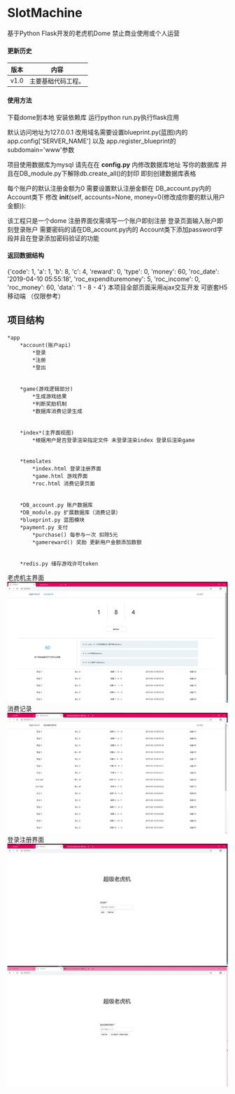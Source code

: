 # SlotMachine
基于Python Flask开发的老虎机Dome 禁止商业使用或个人运营

#### 更新历史
|版本|内容|
|--|--|
|v1.0 |主要基础代码工程。|

#### 使用方法
下载dome到本地 安装依赖库 运行python run.py执行flask应用

默认访问地址为127.0.0.1 改用域名需要设置blueprint.py(蓝图)内的 app.config['SERVER_NAME'] 以及 app.register_blueprint的 subdomain='www'参数

项目使用数据库为mysql 请先在在 __config.py__ 内修改数据库地址 写你的数据库 并且在DB_module.py下解除db.create_all()的封印 即刻创建数据库表格

每个账户的默认注册金额为0 需要设置默认注册金额在 DB_account.py内的 Account类下 修改 __init__(self, accounts=None, money=0(修改成你要的默认用户金额)):

该工程只是一个dome 注册界面仅需填写一个账户即刻注册 登录页面输入账户即刻登录账户 需要密码的请在DB_account.py内的 Account类下添加password字段并且在登录添加密码验证的功能

#### 返回数据结构
{'code': 1, 'a': 1, 'b': 8, 'c': 4, 'reward': 0, 'type': 0, 'money': 60, 'roc_date': '2019-04-10 05:55:18', 'roc_expendituremoney': 5, 'roc_income': 0, 'roc_money': 60, 'data': '1 - 8 - 4'}
本项目全部页面采用ajax交互开发 可嵌套H5移动端 （仅限参考）

## 项目结构
    *app
        *account(账户api)
            *登录
            *注册
            *登出


        *game(游戏逻辑部分)
            *生成游戏结果
            *判断奖励机制
            *数据库消费记录生成


        *index*(主界面视图)
            *根据用户是否登录渲染指定文件 未登录渲染index 登录后渲染game


        *temolates
            *index.html 登录注册界面
            *game.html 游戏界面
            *roc.html 消费记录页面


        *DB_account.py 账户数据库
        *DB_module.py 扩展数据库（消费记录）
        *blueprint.py 蓝图模块
        *payment.py 支付
            *purchase() 每参与一次 扣除5元
            *gamereward() 奖励 更新用户金额添加数额


        *redis.py 储存游戏许可token

老虎机主界面
![Image text](https://github.com/ShenVi/SlotMachine/blob/master/img/1.jpg)
消费记录
![Image text](https://github.com/ShenVi/SlotMachine/blob/master/img/2.jpg)
登录注册界面
![Image text](https://github.com/ShenVi/SlotMachine/blob/master/img/3.jpg)
![Image text](https://github.com/ShenVi/SlotMachine/blob/master/img/4.jpg)